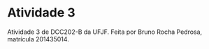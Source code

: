 # Atividade 3

Atividade 3 de DCC202-B da UFJF. Feita por Bruno Rocha Pedrosa, matrícula 201435014.
